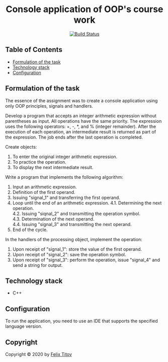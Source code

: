 <h1 align="center"> Console application of OOP's course work </h1>

<div align="center">

[![Build Status](https://img.shields.io/badge/C%2B%2B-17-blue)](https://isocpp.org)

</div>

## Table of Contents
- [Formulation of the task](#formulation-of-the-task)
- [Technology stack](#technology-stack)
- [Configuration](#configuration)

## Formulation of the task


The essence of the assignment was to create a console application using only OOP principles, signals and handlers. 

Develop a program that accepts an integer arithmetic expression without parentheses as input.  All operations have the same priority.  The expression uses the following operators: +, -, *, and % (integer remainder).  After the execution of each operation, an intermediate result is returned as part of the expression.  The job ends after the last operation is completed.
 
Create objects: 
  1. To enter the original integer arithmetic expression.  
  2. To practice the operation.  
  3. To display the next intermediate result.
 
Write a program that implements the following algorithm: 

1. Input an arithmetic expression.  
2. Definition of the first operand.  
3. Issuing "signal_1" and transferring the first operand.  
4. Loop until the end of an arithmetic expression.
 4.1. Determining the next operation.  
 4.2. Issuing "siqnal_2" and transmitting the operation symbol.  
 4.3. Determination of the next operand.  
 4.4. Issuing "signal_3" and transmitting the next operand.    
5. End of the cycle.  

In the handlers of the processing object, implement the operation: 
 1. Upon receipt of "signal_1": store the value of the first operand.  
 2. Upon receipt of "signal_2": save the operation symbol.  
 3. Upon receipt of "signal_3": perform the operation, issue "signal_4" and send a string for output.

## Technology stack

- C++

## Configuration

To run the application, you need to use an IDE that supports the specified language version.

## Copyright

Copyright © 2020 by [Felix Titov](https://github.com/filtitov2001)
